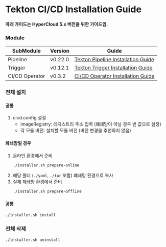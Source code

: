 # Tekton CI/CD Installation Guide

**아래 가이드는 HyperCloud 5.x 버전을 위한 가이드임.**

### Module

| SubModule | Version | Guide |
| ------ | --- | ------ |
| Pipeline | v0.22.0 | [Tekton Pipeline Installation Guide](./README-pipelines.md) |
| Trigger | v0.12.1 | [Tekton Trigger Installation Guide](./README-trigger.md) |
| CI/CD Operator | v0.3.2 | [CI/CD Operator Installation Guide](./README-operator.md) |

### 전체 설치
#### 공통
1. cicd.config 설정
    - imageRegistry: 레지스트리 주소 입력 (폐쇄망이 아닐 경우 빈 값으로 설정)
    - 각 모듈 버전: 설치할 모듈 버전 (버전 변경을 추천하지 않음)
#### 폐쇄망일 경우
1. 온라인 환경에서 준비
   ```bash
   ./installer.sh prepare-online
   ```
2. 해당 폴더 (`./yaml`, `./tar` 포함) 폐쇄망 환경으로 복사
3. 실제 폐쇄망 환경에서 준비
   ```bash
   ./installer.sh prepare-offline
   ```
#### 공통
```bash
./installer.sh install
```

### 전체 삭제
```bash
./installer.sh uninstall
```
